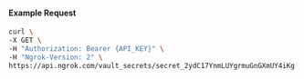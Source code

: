 <!-- Code generated for API Clients. DO NOT EDIT. -->

#### Example Request

```bash
curl \
-X GET \
-H "Authorization: Bearer {API_KEY}" \
-H "Ngrok-Version: 2" \
https://api.ngrok.com/vault_secrets/secret_2ydC17YnmLUYgrmuGnGXmUY4iKg
```
